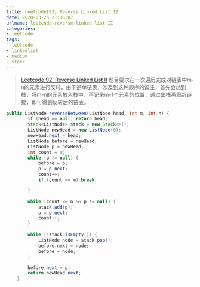 ```yaml
---
title: Leetcode[92] Reverse Linked List II
date: 2020-03-25 21:35:07
urlname: leetcode-reverse-linked-list-II
categories:
- leetcode
tags:
- leetcode
- linkedlist
- medium
- stack
---
```


>[Leetcode 92. Reverse Linked List II](https://leetcode.com/problems/reverse-linked-list-ii/)
题目要求在一次遍历完成对链表中m-n的元素进行反转，由于是单链表，涉及到这种顺序的饭庄，首先会想到栈，将m-n的元素放入栈中，再记录m-1个元素的位置，通过出栈再重新链接，即可得到反转后的链表。

<!-- more-->

```java
public ListNode reverseBetween(ListNode head, int m, int n) {
        if (head == null) return head;
        Stack<ListNode> stack = new Stack<>();
        ListNode newHead = new ListNode(0);
        newHead.next = head;
        ListNode before = newHead;
        ListNode p = newHead;
        int count = 0;
        while (p != null) {
            before = p;
            p = p.next;
            count++;
            if (count == m) break;

        }

        while (count <= n && p != null) {
            stack.add(p);
            p = p.next;
            count++;
        }

        while (!stack.isEmpty()) {
            ListNode node = stack.pop();
            before.next = node;
            before = node;
        }

        before.next = p;
        return newHead.next;
    }
```